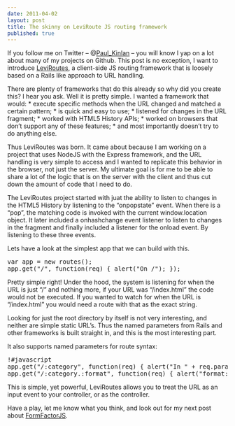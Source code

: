 ```yaml
---
date: 2011-04-02
layout: post
title: The skinny on LeviRoute JS routing framework
published: true
---
```

<p>If you follow me on Twitter &ndash; @<a href="http://twitter.com/paul_kinlan">Paul_Kinlan</a>
&ndash; you will know I yap on a lot about many of my projects on Github.  This
post is no exception, I want to introduce <a href="https://github.com/PaulKinlan/leviroutes">LeviRoutes</a>, a client-side JS routing
framework that is loosely based on a Rails like approach to URL handling.</p>

<p>There are plenty of frameworks that do this already so why did you create
this? I hear you ask.  Well it is pretty simple. I wanted a framework that
would:
 *  execute specific methods when the URL changed and matched a certain
pattern;
 *  is quick and easy to use;
 *  listened for changes in the URL fragment;
 *  worked with HTML5 History APIs;
 *  worked on browsers that don&rsquo;t support any of these features;
 *  and most importantly doesn&rsquo;t try to do anything else.</p>

<p>Thus LeviRoutes was born.  It came about because I am working on a project
that uses NodeJS with the Express framework, and the URL handling is very
simple to access and I wanted to replicate this behavior in the browser, not
just the server.  My ultimate goal is for me to be able to share a lot of
the logic that is on the server with the client and thus cut down the amount
of code that I need to do.</p>

<p>The LeviRoutes project started with juat the ability to listen to changes in
the HTML5 History by listening to the &ldquo;onpopstate&rdquo; event.  When there is a
&ldquo;pop&rdquo;, the matching code is invoked with the current window.location object.
 It later included a onhashchange event listener to listen to changes in
the fragment and finally included a listener for the onload event.  By
listening to these three events.</p>

<p>Lets have a look at the simplest app that we can build with this.</p>

<div class="CodeRay">
  <div class="code"><pre><span class="kw">var</span> app = <span class="kw">new</span> routes();
app.get(<span class="s"><span class="dl">&quot;</span><span class="k">/</span><span class="dl">&quot;</span></span>, <span class="kw">function</span>(req) { alert(<span class="s"><span class="dl">&quot;</span><span class="k">On /</span><span class="dl">&quot;</span></span>); });</pre></div>
</div>


<p>Pretty simple right!  Under the hood, the system is listening for when the
URL is just &ldquo;/&rdquo; and nothing more, if your URL was &ldquo;/index.html&rdquo; the code
would not be executed.  If you wanted to watch for when the URL is
&ldquo;/index.html&rdquo; you would need a route with that as the exact string.</p>

<p>Looking for just the root directory by itself is not very interesting, and
neither are simple static URL&rsquo;s.  Thus the named parameters from Rails and
other frameworks is built straight in, and this is the most interesting
part.</p>

<p>It also supports named parameters for route syntax:</p>

<div class="CodeRay">
  <div class="code"><pre>!#javascript
app.get(&quot;/:category&quot;, function(req) { alert(&quot;In &quot; + req.params.category); });
app.get(&quot;/:category.:format&quot;, function(req) { alert(&quot;format: &quot; + req.params.format); });</pre></div>
</div>


<p>This is simple, yet powerful, LeviRoutes allows you to treat the URL as an
input event to your controller, or as the controller.</p>

<p>Have a play, let me know what you think, and look out for my next post about
<a href="https://github.com/PaulKinlan/formfactor">FormFactorJS</a>.</p>

